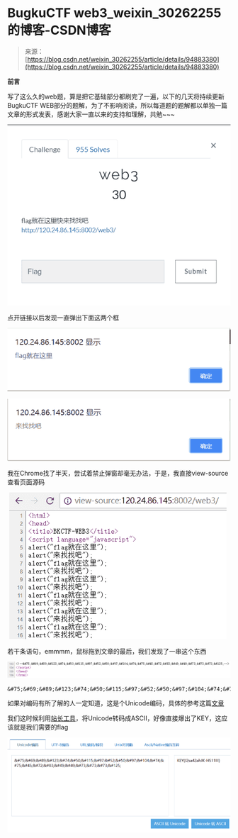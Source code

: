 <!--yml
category: 未分类
date: 2022-04-26 14:21:26
-->

# BugkuCTF web3_weixin_30262255的博客-CSDN博客

> 来源：[https://blog.csdn.net/weixin_30262255/article/details/94883380](https://blog.csdn.net/weixin_30262255/article/details/94883380)

**前言**

写了这么久的web题，算是把它基础部分都刷完了一遍，以下的几天将持续更新BugkuCTF WEB部分的题解，为了不影响阅读，所以每道题的题解都以单独一篇文章的形式发表，感谢大家一直以来的支持和理解，共勉~~~

![](img/785395aeab87e32fe701952a7627c544.png)

点开链接以后发现一直弹出下面这两个框

![](img/4ba0890f4ef1cfd41f62406451a040f7.png)

![](img/bb229586da73ead1f2d9b5766eb6cf5d.png)

我在Chrome找了半天，尝试着禁止弹窗却毫无办法，于是，我直接view-source查看页面源码

 ![](img/c7d40720af713cb51e890e938faee801.png)

若干条语句，emmmm，鼠标拖到文章的最后，我们发现了一串这个东西

![](img/31ba43c452aa9d16805df57bf6965e7e.png)

```
&#75;&#69;&#89;&#123;&#74;&#50;&#115;&#97;&#52;&#50;&#97;&#104;&#74;&#75;&#45;&#72;&#83;&#49;&#49;&#73;&#73;&#73;&#125;
```

如果对编码有所了解的人一定知道，这是个Unicode编码，具体的参考这篇[文章](http://www.cnblogs.com/ECJTUACM-873284962/p/8986289.html)

我们这时候利用[站长工具](http://tool.chinaz.com/tools/unicode.aspx)，将Unicode转码成ASCII，好像直接爆出了KEY，这应该就是我们需要的flag

![](img/ed902c11de5532eed40633e855cc4210.png)